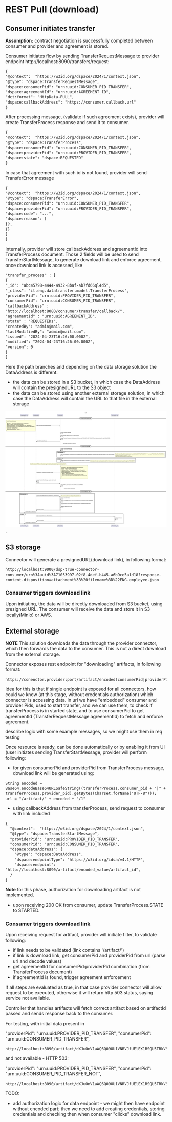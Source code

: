 # REST Pull (download)
## Consumer initiates transfer

**Assumption:** contract negotiation is successfully completed between consumer and provider and agreement is stored.

Consumer initiates flow by sending TransferRequestMessage to provider endpoint http://localhost:8090/transfers/request:

```
{
"@context":  "https://w3id.org/dspace/2024/1/context.json",
"@type": "dspace:TransferRequestMessage",
"dspace:consumerPid": "urn:uuid:CONSUMER_PID_TRANSFER",
"dspace:agreementId": "urn:uuid:AGREEMENT_ID",
"dct:format": "HttpData-PULL",
"dspace:callbackAddress": "https://consumer.callback.url"
}
```
After processing message, (validate if such agreement exists), provider will create TransferProcess response and send it to consumer.

```
{
"@context":  "https://w3id.org/dspace/2024/1/context.json",
"@type": "dspace:TransferProcess",
"dspace:consumerPid": "urn:uuid:CONSUMER_PID_TRANSFER",
"dspace:providerPid": "urn:uuid:PROVIDER_PID_TRANSFER",
"dspace:state": "dspace:REQUESTED"
}
```
In case that agreement with such id is not found, provider will send TransferError message

```
{
"@context":  "https://w3id.org/dspace/2024/1/context.json",
"@type": "dspace:TransferError",
"dspace:consumerPid": "urn:uuid:CONSUMER_PID_TRANSFER",
"dspace:providerPid": "urn:uuid:PROVIDER_PID_TRANSFER",
"dspace:code": "...",
"dspace:reason": [
{},
{}
]
}
```
Internally, provider will store callbackAddress and agreementId into TransferProcess document. Those 2 fields will be used to send TransferStartMessage, to generate download link and enforce agreement, once download link is accessed, like

```
"transfer_process" : [
{
"_id": "abc45798-4444-4932-8baf-ab7fd66ql4d5",
"_class": "it.eng.datatransfer.model.TransferProcess",
"providerPid": "urn:uuid:PROVIDER_PID_TRANSFER",
"consumerPid": "urn:uuid:CONSUMER_PID_TRANSFER",
"callbackAddress" : "http://localhost:8080/consumer/transfer/callback/",
"agreementId" : "urn:uuid:AGREEMENT_ID",
"state" : "REQUESTEDs",
"createdBy": "admin@mail.com",
"lastModifiedBy": "admin@mail.com",
"issued": "2024-04-23T16:26:00.000Z",
"modified": "2024-04-23T16:26:00.000Z",
"version": 0
}
]
```

Here the path branches and depending on the data storage solution the DataAddress is different:
 - the data can be stored in a S3 bucket, in which case the DataAddress will contain the presignedURL to the S3 object
 - the data can be stored using another external storage solution, in which case the DataAddress will contain the URL to that file in the external storage


![REST pull flow](diagrams/download_artifact.png "REST pull flow").

## S3 storage

Connector will generate a presignedURL(download link), in following format:

```
http://localhost:9000/dsp-true-connector-consumer/urn%3Auuid%3A71053997-02f8-4def-b445-a6b9ce5a1d18?response-content-disposition=attachment%3B%20filename%3D%22ENG-employee.json

```

### Consumer triggers download link

Upon initiating, the data will be directly downloaded from S3 bucket, using presigned URL. The consumer will receive the data and store it in S3 locally(Minio) or AWS.

## External storage

**NOTE** This solution downloads the data through the provider connector, which then forwards the data to the consumer. This is not a direct download from the external storage.

Connector exposes rest endpoint for "downloading" artifacts, in following format:

```
https://conenctor.provider:port/artifact/encoded(consumerPid|providerPid)/artifactId

```

Idea for this is that if single endpoint is exposed for all connectors, how could we know (at this stage, without credentials authorization) which connector is accessing data. In url we have "embedded" consumer and provider Pids, used to start transfer, and we can use them, to check if transferProcess is in started state, and to use consumerPid to get agreementId (TransferRequestMessage.agreementId) to fetch and enforce agreement.

describe logic with some example messages, so we might use them in req testing


Once resource is ready, can be done automatically or by enabling it from UI (user initiates sending TransferStartMessage, provider will perform following:

* for given consumerPid and providerPid from TransferProcess message, download link will be generated using:

```
String encoded = Base64.encodeBase64URLSafeString((transferProcess.consumer_pid + "|" + transferProcess.provider_pid).getBytes(Charset.forName("UTF-8")));
url = "/artifact/" + encoded + "/1"
```
* using callbackAddress from transferProcess, send request to consumer with link included

```
{
  "@context":  "https://w3id.org/dspace/2024/1/context.json",
  "@type": "dspace:TransferStartMessage",
  "providerPid": "urn:uuid:PROVIDER_PID_TRANSFER",
  "consumerPid": "urn:uuid:CONSUMER_PID_TRANSFER",  
  "dspace:dataAddress": {
    "@type": "dspace:DataAddress",
    "dspace:endpointType": "https://w3id.org/idsa/v4.1/HTTP",
    "dspace:endpoint": "http://localhost:8090/artifact/encoded_value/artifact_id",
  }
}

```

**Note** for this phase, authorization for downloading artifact is not implemented.

* upon receiving 200 OK from consumer, update TransferProcess.STATE to STARTED.

### Consumer triggers download link

Upon receiving request for artifact, provider will initiate filter, to validate following:

* if link needs to be validated (link contains '/artifact/')
* if link is download link, get consumerPid and providerPid from url (parse url and decode values)
* get agreementId for consumerPid:providerPid combination (from TransferProcess document)
* if agreementId is found, trigger agreement enforcement

If all steps are evaluated as true, in that case provider connector will allow request to be executed, otherwise it will return http 503 status, saying service not available.

Controller that handles artifacts will fetch correct artifact based on artifactId passed and sends response back to the consumer.

For testing, with initial data present in 


"providerPid": "urn:uuid:PROVIDER_PID_TRANSFER",
"consumerPid": "urn:uuid:CONSUMER_PID_TRANSFER",  

```
http://localhost:8090/artifact/dXJuOnV1aWQ6Q09OU1VNRVJfUElEX1RSQU5TRkVSfHVybjp1dWlkOlBST1ZJREVSX1BJRF9UUkFOU0ZFUg/1
```

and not available - HTTP 503:

"providerPid": "urn:uuid:PROVIDER_PID_TRANSFER",
"consumerPid": "urn:uuid:CONSUMER_PID_TRANSFER_NOT",  

```
http://localhost:8090/artifact/dXJuOnV1aWQ6Q09OU1VNRVJfUElEX1RSQU5TRkVSfHVybjp1dWlkOlBST1ZJREVSX1BJRF9UUkFOU0ZFUl9OT1Q/1
```

TODO:
 
 * add authorization logic for data endpoint - we might then have endpoint without encoded part; then we need to add creating credentials, storing credentials and checking then when consumer "clicks" download link.
